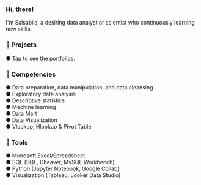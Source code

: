 ### Hi, there!
I'm Salsabila, a desiring data analyst or scientist who continuously learning new skills.

### 📂 Projects 
● [Tap to see the portfolios.](https://github.com/salsabilarani/data-focused-portfolios)

### 🌱 Competencies
● Data preparation, data manipulation, and data cleansing </br>
● Exploratory data analysis </br>
● Descriptive statistics </br>
● Mechine learning </br>
● Data Mart </br>
● Data Visualization </br>
● Vlookup, Hlookup & Pivot Table

### 🧰 Tools
● Microsoft Excel/Spreadsheet </br>
● SQL (SQL, Dbeaver, MySQL Workbench) </br>
● Python (Jupyter Notebook, Google Collab) </br>
● Visualization (Tableau, Looker Data Studio) 
